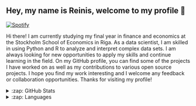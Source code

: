 ##  Hey, my name is Reinis, welcome to my profile 🤸
[![Spotify](https://spotify-fawn-five.vercel.app/api/spotify)](https://open.spotify.com/user/k5e3zcbfdhhz98enp1ru44rir) 

Hi there! I am currently studying my final year in finance and economics at the Stockholm School of Economics in Riga. As a data scientist, I am skilled in using Python and R to analyze and interpret complex data sets. I am always looking for new opportunities to apply my skills and continue learning in the field. On my GitHub profile, you can find some of the projects I have worked on as well as my contributions to various open source projects. I hope you find my work interesting and I welcome any feedback or collaboration opportunities. Thanks for visiting my profile!

<details>
  <summary>:zap: GitHub Stats</summary>

  <img align="left" alt="Reinis' GitHub Stats" src="https://github-readme-stats.vercel.app/api?username=rfals&show_icons=true&theme=tokyonight" />
</details>

<details>
  <summary>:zap: Languages</summary>

  <img align="left" alt="Reinis' Languages" src="https://github-readme-stats.vercel.app/api/top-langs/?username=rfals&layout=compact" />
</details>


